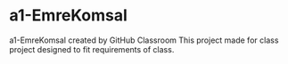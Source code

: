 # a1-EmreKomsal
a1-EmreKomsal created by GitHub Classroom
This project made for class project designed to fit requirements of class.
